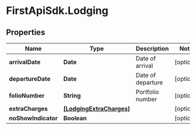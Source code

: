 # FirstApiSdk.Lodging

## Properties
Name | Type | Description | Notes
------------ | ------------- | ------------- | -------------
**arrivalDate** | **Date** | Date of arrival | [optional] 
**departureDate** | **Date** | Date of departure | [optional] 
**folioNumber** | **String** | Portfolio number | [optional] 
**extraCharges** | [**[LodgingExtraCharges]**](LodgingExtraCharges.md) |  | [optional] 
**noShowIndicator** | **Boolean** |  | [optional] 


